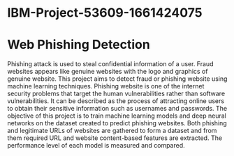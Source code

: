 # IBM-Project-53609-1661424075
# Web Phishing Detection


Phishing attack is used to steal confidential information of a user. Fraud websites appears like genuine websites with the logo and graphics of genuine website. This project aims to detect fraud or phishing website using machine learning techniques.
Phishing website is one of the internet security problems that target the human vulnerabilities rather than software vulnerabilities. It can be described as the process of attracting online users to obtain their sensitive information such as usernames and passwords. The objective of this project is to train machine learning models and deep neural networks on the dataset created to predict phishing websites. Both phishing and legitimate URLs of websites are gathered to form a dataset and from them required URL and website content-based features are extracted. The performance level of each model is measured and compared.
